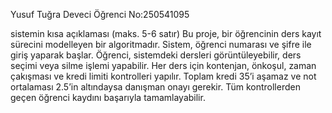 Yusuf Tuğra Deveci     Öğrenci No:250541095

sistemin kısa açıklaması (maks. 5-6 satır)
Bu proje, bir öğrencinin ders kayıt sürecini modelleyen bir algoritmadır.
Sistem, öğrenci numarası ve şifre ile giriş yaparak başlar.
Öğrenci, sistemdeki dersleri görüntüleyebilir, ders seçimi veya silme işlemi yapabilir.
Her ders için kontenjan, önkoşul, zaman çakışması ve kredi limiti kontrolleri yapılır.
Toplam kredi 35’i aşamaz ve not ortalaması 2.5’in altındaysa danışman onayı gerekir.
Tüm kontrollerden geçen öğrenci kaydını başarıyla tamamlayabilir.
